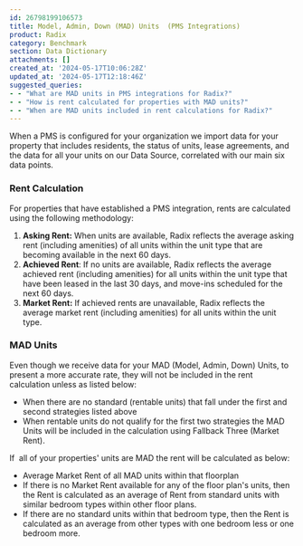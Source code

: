```yaml
---
id: 26798199106573
title: Model, Admin, Down (MAD) Units  (PMS Integrations)
product: Radix
category: Benchmark
section: Data Dictionary
attachments: []
created_at: '2024-05-17T10:06:28Z'
updated_at: '2024-05-17T12:18:46Z'
suggested_queries:
- - "What are MAD units in PMS integrations for Radix?"
- - "How is rent calculated for properties with MAD units?"
- - "When are MAD units included in rent calculations for Radix?"
---
```

When a PMS is configured for your organization we import data for your property that includes residents, the status of units, lease agreements, and the data for all your units on our Data Source, correlated with our main six data points.

### Rent Calculation

For properties that have established a PMS integration, rents are calculated using the following methodology:

1. **Asking Rent:** When units are available, Radix reflects the average asking rent (including amenities) of all units within the unit type that are becoming available in the next 60 days.
2. **Achieved Rent**: If no units are available, Radix reflects the average achieved rent (including amenities) for all units within the unit type that have been leased in the last 30 days, and move-ins scheduled for the next 60 days.
3. **Market Rent:** If achieved rents are unavailable, Radix reflects the average market rent (including amenities) for all units within the unit type.

### MAD Units

Even though we receive data for your MAD (Model, Admin, Down) Units, to present a more accurate rate, they will not be included in the rent calculation unless as listed below:

* When there are no standard (rentable units) that fall under the first and second strategies listed above
* When rentable units do not qualify for the first two strategies the MAD Units will be included in the calculation using Fallback Three (Market Rent).

If  all of your properties' units are MAD the rent will be calculated as below:

* Average Market Rent of all MAD units within that floorplan
* If there is no Market Rent available for any of the floor plan's units, then the Rent is calculated as an average of Rent from standard units with similar bedroom types within other floor plans.
* If there are no standard units within that bedroom type, then the Rent is calculated as an average from other types with one bedroom less or one bedroom more.